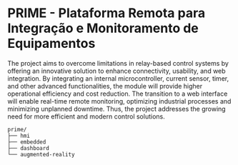 # PRIME - Plataforma Remota para Integração e Monitoramento de Equipamentos

The project aims to overcome limitations in relay-based control systems by offering an innovative solution to enhance connectivity, usability, and web integration. By integrating an internal microcontroller, current sensor, timer, and other advanced functionalities, the module will provide higher operational efficiency and cost reduction. The transition to a web interface will enable real-time remote monitoring, optimizing industrial processes and minimizing unplanned downtime. Thus, the project addresses the growing need for more efficient and modern control solutions.

```
prime/
├── hmi
├── embedded
├── dashboard
└── augmented-reality
```
